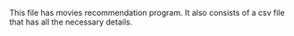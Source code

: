 This file has movies recommendation program.
It also consists of a csv file that has all the necessary details.
